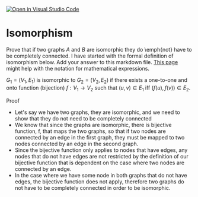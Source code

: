 [![Open in Visual Studio Code](https://classroom.github.com/assets/open-in-vscode-718a45dd9cf7e7f842a935f5ebbe5719a5e09af4491e668f4dbf3b35d5cca122.svg)](https://classroom.github.com/online_ide?assignment_repo_id=12380726&assignment_repo_type=AssignmentRepo)
# Isomorphism

Prove that if two graphs $A$ and $B$ are isomorphic they do \emph{not} have to
be completely connected. I have started with the formal definition of
isomorphism below. Add your answer to this markdown file. [This
page](https://docs.github.com/en/get-started/writing-on-github/working-with-advanced-formatting/writing-mathematical-expressions)
might help with the notation for mathematical expressions.

$G_1=(V_1 , E_1)$ is isomorphic to $G_2 = (V_2, E_2)$ if there exists a
one-to-one and onto function (bijection) $f: V_1 \rightarrow V_2$ such that $(u,v)
\in E_1$ iff $(f(u),f(v)) \in E_2$.

Proof

- Let's say we have two graphs, they are isomorphic, and we need to show that they do not need to be completely connected  
- We know that since the graphs are isomorphic, there is bijective function, f, that maps the two graphs, so that if two nodes are connected by an edge in the first graph, they must be mapped to two nodes connected by an edge in the second graph.  
- Since the bijective function only applies to nodes that have edges, any nodes that do not have edges are not restricted by the definition of our bijective function that is dependent on the case where two nodes are connected by an edge.  
- In the case where we have some node in both graphs that do not have edges, the bijective function does not apply, therefore two graphs do not have to be completely connected in order to be isomorphic.  

